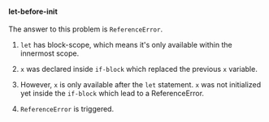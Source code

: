 #### let-before-init

The answer to this problem is `ReferenceError`.

1. `let` has block-scope, which means it's only available within the innermost scope.

2. `x` was declared inside `if-block` which replaced the previous `x` variable.

3. However, `x` is only available after the `let` statement. `x` was not initialized yet inside the `if-block` which lead to a ReferenceError.

4. `ReferenceError` is triggered.